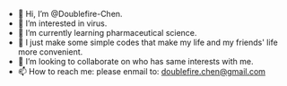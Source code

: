 - 👋 Hi, I’m @Doublefire-Chen.
- 👀 I’m interested in virus.
- 🌱 I’m currently learning pharmaceutical science.
- 🙈 I just make some simple codes that make my life and my friends' life more convenient.
- 💞️ I’m looking to collaborate on who has same interests with me.
- 📫 How to reach me: please enmail to: doublefire.chen@gmail.com

<!---
Doublefire-Chen/Doublefire-Chen is a ✨ special ✨ repository because its `README.md` (this file) appears on your GitHub profile.
You can click the Preview link to take a look at your changes.
--->
